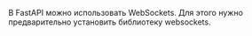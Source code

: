 В FastAPI можно использовать WebSockets. Для этого нужно предварительно установить библиотеку websockets.